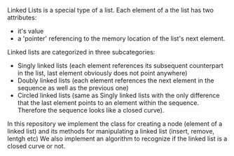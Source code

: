 Linked Lists is a special type of a list. Each element of a the list has two attributes:
- it's value 
- a 'pointer' referencing to the memory location of the list's next element.

Linked lists are categorized in three subcategories:
- Singly linked lists  (each element references its subsequent counterpart in the list, last element obviously does not point anywhere)
- Doubly linked lists (each element references the next element in the sequence as well as the previous one)
- Circled linked lists (same as Singly linked lists with the only difference that the last element points to an element within the sequence. Therefore the sequence
                        looks like a closed curve).
                        
In this repository we implement the class for creating a node (element of a linked list) and its methods for manipulating a linked list (insert, remove,  lentgh etc)
We also implement an algorithm to recognize if the linked list is a closed curve or not.


